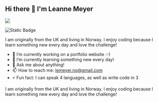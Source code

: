 ## Hi there 👋 I'm Leanne Meyer 

<!--
**lem31/lem31** is a ✨ _special_ ✨ repository because its `README.md` (this file) appears on your GitHub profile.
-->

![](https://komarev.com/ghpvc/?username=lem31&color=ff69b4&abbreviated=true)

![Static Badge](https://img.shields.io/badge/Figma?logo=figma&logoColor=%23F24E1E&color=violet)

I am originally from the UK and living in Norway. 
I enjoy coding because I learn something new every day and love the challenge! 



- 🔭 I’m currently working on a portfolio website :-)
- 🌱 I’m currently learning something new every day!
- 💬 Ask me about anything!
- 📫 How to reach me: lemeyer.no@gmail.com
- ⚡ Fun fact: I can speak 4 languages, as well as write code in 3 



I am originally from the UK and living in Norway. 
I enjoy coding because I learn something new every day and love the challenge! 



